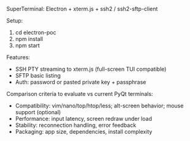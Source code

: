 SuperTerminal: Electron + xterm.js + ssh2 / ssh2-sftp-client

Setup:
1) cd electron-poc
2) npm install
3) npm start

Features:
- SSH PTY streaming to xterm.js (full-screen TUI compatible)
- SFTP basic listing
- Auth: password or pasted private key + passphrase

Comparison criteria to evaluate vs current PyQt terminals:
- Compatibility: vim/nano/top/htop/less; alt-screen behavior; mouse support (optional)
- Performance: input latency, screen redraw under load
- Stability: reconnection handling, error feedback
- Packaging: app size, dependencies, install complexity
